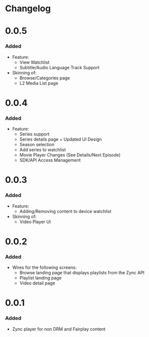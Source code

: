 # Changelog

# 0.0.5
### Added
* Feature:
  - View Watchlist
  - Subtitle/Audio Language Track Support
* Skinning of:
  - Browse/Categories page
  - L2 Media List page

# 0.0.4
### Added
* Feature:
  - Series support
  - Series details page + Updated UI Design
  - Season selection
  - Add series to watchlist
  - Movie Player Changes (See Details/Next Episode)
  - SDK/API Access Management   

# 0.0.3
### Added
* Feature:
  - Adding/Removing content to device watchlist
* Skinning of:
  - Video Player UI

# 0.0.2
### Added
* Wires for the following screens:
  - Browse landing page that displays playlists from the Zync API
  - Playlist landing page
  - Video detail page

# 0.0.1
### Added
* Zync player for non DRM and Fairplay content
